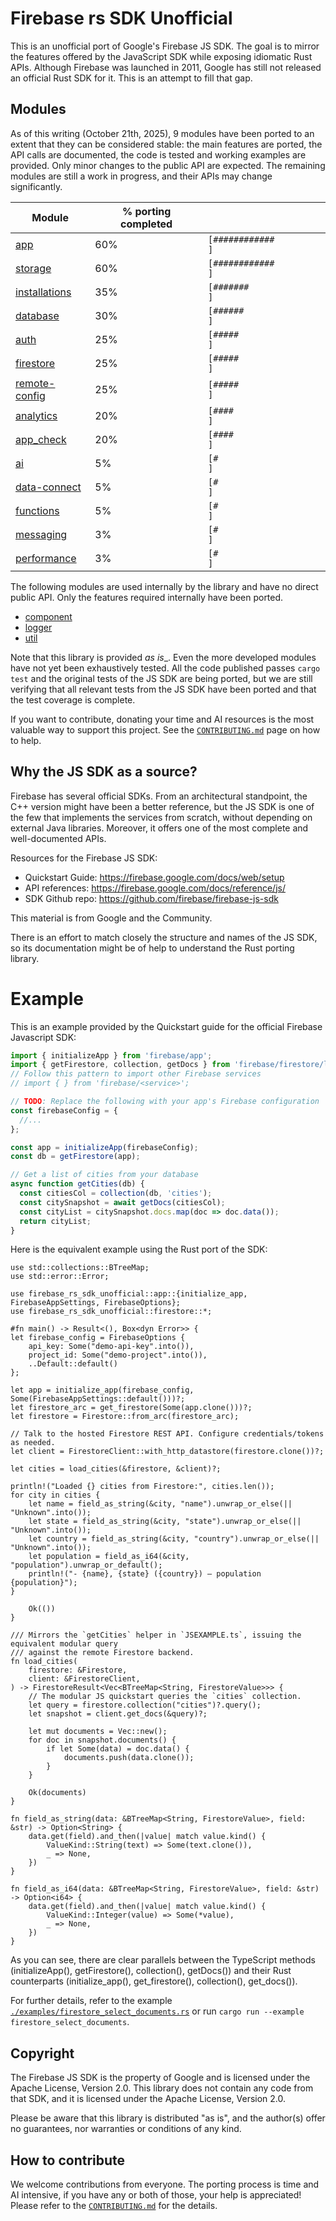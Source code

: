# Firebase rs SDK Unofficial

This is an unofficial port of Google's Firebase JS SDK. The goal is to mirror the features offered by the JavaScript SDK while exposing idiomatic Rust APIs. Although Firebase was launched in 2011, Google has still not released an official Rust SDK for it. This is an attempt to fill that gap.

## Modules

As of this writing (October 21th, 2025), 9 modules have been ported to an extent that they can be considered stable: the main features are ported, the API calls are documented, the code is tested and working examples are provided. Only minor changes to the public API are expected. The remaining modules are still a work in progress, and their APIs may change significantly.


| Module | % porting completed  | |
|--------|----------------------|-|
| [app](https://github.com/dgasparri/firebase-rs-sdk-unofficial/tree/main/src/app)                     | 60% | `[############        ]` |
| [storage](https://github.com/dgasparri/firebase-rs-sdk-unofficial/tree/main/src/storage)             | 60% | `[############        ]` |
| [installations](https://github.com/dgasparri/firebase-rs-sdk-unofficial/tree/main/src/installations) | 35% | `[#######             ]` |
| [database](https://github.com/dgasparri/firebase-rs-sdk-unofficial/tree/main/src/database)           | 30% | `[######              ]` |
| [auth](https://github.com/dgasparri/firebase-rs-sdk-unofficial/tree/main/src/auth)                   | 25% | `[#####               ]` |
| [firestore](https://github.com/dgasparri/firebase-rs-sdk-unofficial/tree/main/src/firestore)         | 25% | `[#####               ]` |
| [remote-config](https://github.com/dgasparri/firebase-rs-sdk-unofficial/tree/main/src/remote_config) | 25% | `[#####               ]` |
| [analytics](https://github.com/dgasparri/firebase-rs-sdk-unofficial/tree/main/src/analytics)         | 20% | `[####                ]` |
| [app_check](https://github.com/dgasparri/firebase-rs-sdk-unofficial/tree/main/src/app_check)         | 20% | `[####                ]` |
| [ai](https://github.com/dgasparri/firebase-rs-sdk-unofficial/tree/main/src/ai)                       | 5%  | `[#                   ]` |
| [data-connect](https://github.com/dgasparri/firebase-rs-sdk-unofficial/tree/main/src/data_connect)   | 5%  | `[#                   ]` |
| [functions](https://github.com/dgasparri/firebase-rs-sdk-unofficial/tree/main/src/functions)         | 5%  | `[#                   ]` |
| [messaging](https://github.com/dgasparri/firebase-rs-sdk-unofficial/tree/main/src/messaging)         | 3%  | `[#                   ]` |
| [performance](https://github.com/dgasparri/firebase-rs-sdk-unofficial/tree/main/src/performance)     | 3%  | `[#                   ]` |


The following modules are used internally by the library and have no direct public API. Only the features required internally have been ported.

- [component](https://github.com/dgasparri/firebase-rs-sdk-unofficial/tree/main/src/component)
- [logger](https://github.com/dgasparri/firebase-rs-sdk-unofficial/tree/main/src/logger)
- [util](https://github.com/dgasparri/firebase-rs-sdk-unofficial/tree/main/src/util)



Note that this library is provided _as is__. Even the more developed modules have not yet been exhaustively tested. All the code published passes `cargo test` and the original tests of the JS SDK are being ported, but we are still verifying that all relevant tests from the JS SDK have been ported and that the test coverage is complete.

If you want to contribute, donating your time and AI resources is the most valuable way to support this project. See the [`CONTRIBUTING.md`](https://github.com/dgasparri/firebase-rs-sdk-unofficial/blob/main/CONTRIBUTING.md) page on how to help.

##  Why the JS SDK as a source?

Firebase has several official SDKs. From an architectural standpoint, the C++ version might have been a better reference, but the JS SDK is one of the few that implements the services from scratch, without depending on external Java libraries. Moreover, it offers one of the most complete and well-documented APIs. 

Resources for the Firebase JS SDK:

- Quickstart Guide: <https://firebase.google.com/docs/web/setup>
- API references: <https://firebase.google.com/docs/reference/js/>
- SDK Github repo: <https://github.com/firebase/firebase-js-sdk>

This material is from Google and the Community.

There is an effort to match closely the structure and names of the JS SDK, so its documentation might be of help to understand the Rust porting library.

# Example

This is an example provided by the Quickstart guide for the official Firebase Javascript SDK:

```ts
import { initializeApp } from 'firebase/app';
import { getFirestore, collection, getDocs } from 'firebase/firestore/lite';
// Follow this pattern to import other Firebase services
// import { } from 'firebase/<service>';

// TODO: Replace the following with your app's Firebase configuration
const firebaseConfig = {
  //...
};

const app = initializeApp(firebaseConfig);
const db = getFirestore(app);

// Get a list of cities from your database
async function getCities(db) {
  const citiesCol = collection(db, 'cities');
  const citySnapshot = await getDocs(citiesCol);
  const cityList = citySnapshot.docs.map(doc => doc.data());
  return cityList;
}
```

Here is the equivalent example using the Rust port of the SDK:

```rust,no_run
use std::collections::BTreeMap;
use std::error::Error;

use firebase_rs_sdk_unofficial::app::{initialize_app, FirebaseAppSettings, FirebaseOptions};
use firebase_rs_sdk_unofficial::firestore::*;

#fn main() -> Result<(), Box<dyn Error>> {
let firebase_config = FirebaseOptions {
    api_key: Some("demo-api-key".into()),
    project_id: Some("demo-project".into()),
    ..Default::default()
};

let app = initialize_app(firebase_config, Some(FirebaseAppSettings::default()))?;
let firestore_arc = get_firestore(Some(app.clone()))?;
let firestore = Firestore::from_arc(firestore_arc);

// Talk to the hosted Firestore REST API. Configure credentials/tokens as needed.
let client = FirestoreClient::with_http_datastore(firestore.clone())?;

let cities = load_cities(&firestore, &client)?;

println!("Loaded {} cities from Firestore:", cities.len());
for city in cities {
    let name = field_as_string(&city, "name").unwrap_or_else(|| "Unknown".into());
    let state = field_as_string(&city, "state").unwrap_or_else(|| "Unknown".into());
    let country = field_as_string(&city, "country").unwrap_or_else(|| "Unknown".into());
    let population = field_as_i64(&city, "population").unwrap_or_default();
    println!("- {name}, {state} ({country}) — population {population}");
}

    Ok(())
}

/// Mirrors the `getCities` helper in `JSEXAMPLE.ts`, issuing the equivalent modular query
/// against the remote Firestore backend.
fn load_cities(
    firestore: &Firestore,
    client: &FirestoreClient,
) -> FirestoreResult<Vec<BTreeMap<String, FirestoreValue>>> {
    // The modular JS quickstart queries the `cities` collection.
    let query = firestore.collection("cities")?.query();
    let snapshot = client.get_docs(&query)?;

    let mut documents = Vec::new();
    for doc in snapshot.documents() {
        if let Some(data) = doc.data() {
            documents.push(data.clone());
        }
    }

    Ok(documents)
}

fn field_as_string(data: &BTreeMap<String, FirestoreValue>, field: &str) -> Option<String> {
    data.get(field).and_then(|value| match value.kind() {
        ValueKind::String(text) => Some(text.clone()),
        _ => None,
    })
}

fn field_as_i64(data: &BTreeMap<String, FirestoreValue>, field: &str) -> Option<i64> {
    data.get(field).and_then(|value| match value.kind() {
        ValueKind::Integer(value) => Some(*value),
        _ => None,
    })
}
```

As you can see, there are clear parallels between the TypeScript methods (initializeApp(), getFirestore(), collection(), getDocs()) and their Rust counterparts (initialize_app(), get_firestore(), collection(), get_docs()). 

For further details, refer to the example [`./examples/firestore_select_documents.rs`](https://github.com/dgasparri/firebase-rs-sdk-unofficial/blob/main/examples/firestore_select_documents.rs) or run `cargo run --example firestore_select_documents`.

## Copyright

The Firebase JS SDK is the property of Google and is licensed under the Apache License, Version 2.0. This library does not contain any code from that SDK, and it is licensed under the Apache License, Version 2.0.

Please be aware that this library is distributed "as is", and the author(s) offer no guarantees, nor warranties or conditions of any kind.

## How to contribute

We welcome contributions from everyone. The porting process is time and AI intensive, if you have any or both of those, your help is appreciated! Please refer to the [`CONTRIBUTING.md`](https://github.com/dgasparri/firebase-rs-sdk-unofficial/blob/main/CONTRIBUTING.md) for the details. 

